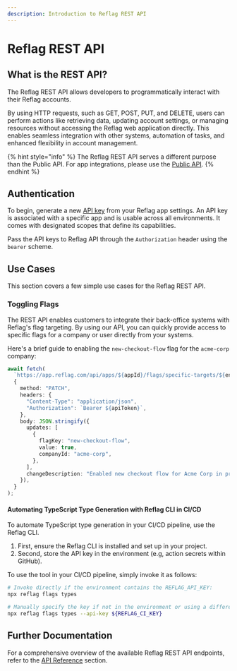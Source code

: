 ```yaml
---
description: Introduction to Reflag REST API
---
```


# Reflag REST API

## What is the REST API?

The Reflag REST API allows developers to programmatically interact with their Reflag accounts.&#x20;

By using HTTP requests, such as GET, POST, PUT, and DELETE, users can perform actions like retrieving data, updating account settings, or managing resources without accessing the Reflag web application directly. This enables seamless integration with other systems, automation of tasks, and enhanced flexibility in account management.

{% hint style="info" %}
The Reflag REST API serves a different purpose than the Public API. For app integrations, please use the [Public API](../public-api/).
{% endhint %}

## Authentication

To begin, generate a new [API key](../api-access.md) from your Reflag app settings. An API key is associated with a specific app and is usable across all environments. It comes with designated scopes that define its capabilities.

Pass the API keys to Reflag API through the `Authorization` header using the `bearer` scheme.

## Use Cases

This section covers a few simple use cases for the Reflag REST API.

### Toggling Flags

The REST API enables customers to integrate their back-office systems with Reflag's flag targeting. By using our API, you can quickly provide access to specific flags for a company or user directly from your systems.

Here's a brief guide to enabling the `new-checkout-flow` flag for the `acme-corp` company:

```typescript
await fetch(
  `https://app.reflag.com/api/apps/${appId}/flags/specific-targets/${envId}`,
  {
    method: "PATCH",
    headers: {
      "Content-Type": "application/json",
      "Authorization": `Bearer ${apiToken}`,
    },
    body: JSON.stringify({
      updates: [
        {
          flagKey: "new-checkout-flow",
          value: true,
          companyId: "acme-corp",
        },
      ],
      changeDescription: "Enabled new checkout flow for Acme Corp in prod",
    }),
  }
);
```

#### Automating TypeScript Type Generation with Reflag CLI in CI/CD

To automate TypeScript type generation in your CI/CD pipeline, use the Reflag CLI.

1. First, ensure the Reflag CLI is installed and set up in your project.
2. Second, store the API key in the environment (e.g, action secrets within GitHub).

To use the tool in your CI/CD pipeline, simply invoke it as follows:

```sh
# Invoke directly if the environment contains the REFLAG_API_KEY:
npx reflag flags types

# Manually specify the key if not in the environment or using a different name:
npx reflag flags types --api-key ${REFLAG_CI_KEY}
```

## Further Documentation <a href="#install-the-sdk" id="install-the-sdk"></a>

For a comprehensive overview of the available Reflag REST API endpoints, refer to the [API Reference](reflag-api-reference.md) section.
